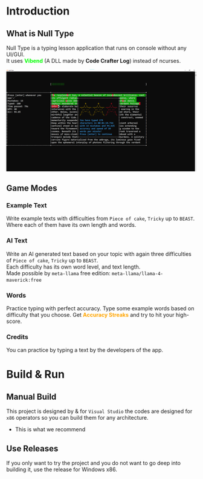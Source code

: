 # Introduction

## What is Null Type
Null Type is a typing lesson application that runs on console without any UI/GUI.<br>
It uses <span style="color: lime;"><strong>Vibend</strong></span> (A DLL made by <strong>Code Crafter Log</strong>) instead of ncurses.

![alt text](nulltype-screenshot.png)

## Game Modes
### Example Text
Write example texts with difficulties from `Piece of cake`, `Tricky` up to `BEAST`.<br>
Where each of them have its own length and words.

### AI Text
Write an AI generated text based on your topic with again three difficulties of
`Piece of cake`, `Tricky` up to `BEAST`. <br>
Each difficulty has its own word level, and text length.<br>
Made possible by `meta-llama` free edition:
`meta-llama/llama-4-maverick:free`

### Words
Practice typing with perfect accuracy.
Type some example words based on difficulty that you choose.
Get <span style="color: orange;"><strong>Accuracy Streaks</strong></span> and try to hit your high-score.

### Credits
You can practice by typing a text by the developers
of the app.

# Build & Run
## Manual Build
This project is designed by & for `Visual Studio` the codes are designed for `x86` operators so you can build them for any architecture.<br>
* This is what we recommend
## Use Releases
If you only want to try the project and you do not want to go deep into building it, use the release for Windows x86.